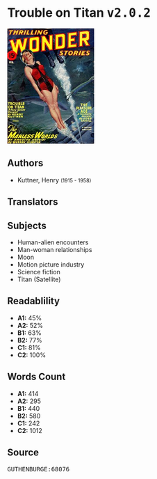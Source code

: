 # Trouble on Titan <kbd>v2.0.2</kbd>

![](./cover.medium.jpg "")

## Authors


 - Kuttner, Henry <small>(1915 - 1958)</small>

## Translators



## Subjects


 - Human-alien encounters
 - Man-woman relationships
 - Moon
 - Motion picture industry
 - Science fiction
 - Titan (Satellite)

## Readablility


 - **A1:** 45%
 - **A2:** 52%
 - **B1:** 63%
 - **B2:** 77%
 - **C1:** 81%
 - **C2:** 100%

## Words Count


 - **A1:** 414
 - **A2:** 295
 - **B1:** 440
 - **B2:** 580
 - **C1:** 242
 - **C2:** 1012

## Source


<kbd>GUTHENBURGE:68076</kbd>
